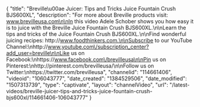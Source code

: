 {
    "title": "Breville\u00ae Juicer: Tips and Tricks Juice Fountain Crush BJS600XL",
    "description": "For more about Breville products visit: www.brevilleusa.com\n\nIn this video Adele Schober shows you how easy it is to juice with the Breville Juice Fountain Crush BJS600XL.\n\nLearn the tips and tricks of the Juice Fountain Crush BJS600XL.\n\nFind wonderful juicing recipes: http:\/\/www.foodthinkers.com.\n\nSubscribe to our YouTube Channel:\nhttp:\/\/www.youtube.com\/subscription_center?add_user=breville\n\nLike us on Facebook:\nhttps:\/\/www.facebook.com\/brevilleusa\n\nPin us on Pinterest:\nhttp:\/\/pinterest.com\/brevilleusa\/\n\nFollow us on Twitter:\nhttps:\/\/twitter.com\/brevilleusa",
    "channelid": "114661406",
    "videoid": "106043777",
    "date_created": "1384529506",
    "date_modified": "1507313739",
    "type": "captivate",
    "layout": "channelVideo",
    "url": "\/latest-videos\/breville-juicer-tips-and-tricks-juice-fountain-crush-bjs600xl\/114661406-106043777"
}